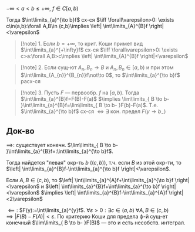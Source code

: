 $-\infty<a<b\leq +\infty$, $f \in C[a,b)$

Тогда $\int\limits_{a}^{\to b}f$ сх-ся $\iff \forall\varepsilon>0: \exists c\in(a,b):\forall A,B\in (c,b)\implies \left| \int\limits_{A}^{B}f \right|<\varepsilon$

>[!note] 1. Если $b=+\infty$, то крит. Коши примет вид $\int\limits_{a}^{+\infty}f$ сх-ся $\iff \forall\varepsilon>0: \exists c>a:\forall A,B>c\implies \left| \int\limits_{A}^{B}f \right|<\varepsilon$

>[!note] 2. Если сущ-ют $A_{n}, B_{n}\to B$ и $A_{n}, B_{n}\in [a,b)$ и при этом $\int\limits_{A_{n}}^{B_{n}}f\not\to 0$, то $\int\limits_{a}^{\to b}f$ расх-ся

>[!note] 3. Пусть $F$ — первообр. $f$ на $[a,b)$. Тогда $\int\limits_{a}^{B}f=F(B)-F(a)$ $\implies \lim\limits_{ B \to b- }\int\limits_{a}^{B}f=\lim\limits_{ B \to b- }F(b)-F(a)$. Т.е. $\int\limits_{a}^{\to b}f$ сх-ся $\iff \exists$ кон. предел $F(y\to b_{-})$
## Док-во

$\implies$: существует конечн. $\lim\limits_{ B \to b- }\int\limits_{a}^{B}f=:\int\limits_{a}^{\to b}f$. 

Тогда найдется "левая" окр-ть $b$ ($(c,b)$), т.ч. если $B$ из этой окр-ти, то $\left| \int\limits_{a}^{B}f-\int\limits_{a}^{\to b}f \right|<\varepsilon$. 

Если $A, B \in (c, b),$ то $\left| \int\limits_{a}^{A}f+\int\limits_{a}^{\to b}f \right|<\varepsilon$ и $\left| \int\limits_{a}^{B}f+\int\limits_{a}^{\to b}f \right|<\varepsilon$ $\implies \left| \int\limits_{a}^{B}f-\int\limits_{a}^{A}f \right|<2\varepsilon$

$\impliedby:$ $F(y):=\int\limits_{a}^{y}f$. $\forall \varepsilon>0: \exists c \in (a,b)\ \forall A,B \in (c,b)$ $\implies |F(B)-F(A)|<\varepsilon$. По критерию Коши для предела ф-й сущ-ет конечный $\lim\limits_{ B \to b- }F(B)$ — это и есть несобств. интеграл.